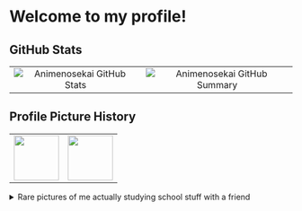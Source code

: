 # Welcome to my profile!

## GitHub Stats


<table>
    <tr>
        <td align="center">
            <img alt="Animenosekai GitHub Stats" src="https://github-readme-stats.vercel.app/api?username=Animenosekai&show_icons=true&include_all_commits=true&count_private=true">
        </td>
        <td align="center">
            <img alt="Animenosekai GitHub Summary" src="https://github-profile-summary-cards.vercel.app/api/cards/profile-details?username=Animenosekai&theme=github">
        </td>
    </tr>
</table>

## Profile Picture History

<table>
    <tr>
        <td align="center">
            <img width="80px" src="https://user-images.githubusercontent.com/40539549/126576373-e01be702-adc4-42c6-86ed-a5ee3aef4490.png">
        </td>
        <td align="center">
            <img width="80px" src="https://user-images.githubusercontent.com/40539549/126576401-3e88c5bc-bdd6-41b8-adda-b0507b39c513.png">
        </td>
    </tr>
</table>

<details>
    <summary>Rare pictures of me actually studying school stuff with a friend</summary>
    <img alt="Kobayashi-San chi no Maid Dragon" src="https://user-images.githubusercontent.com/40539549/126728208-6dcc39e0-adeb-4168-8557-dbf5634372eb.png">
    <img alt="Arifureta" src="https://user-images.githubusercontent.com/40539549/175107304-8dfc50e2-679e-48af-9a5f-cc843b1e6cb8.png">
</details>

<!--
**Animenosekai/Animenosekai** is a ✨ _special_ ✨ repository because its `README.md` (this file) appears on your GitHub profile.

Here are some ideas to get you started:

- 🔭 I’m currently working on ...
- 🌱 I’m currently learning ...
- 👯 I’m looking to collaborate on ...
- 🤔 I’m looking for help with ...
- 💬 Ask me about ...
- 📫 How to reach me: ...
- 😄 Pronouns: ...
- ⚡ Fun fact: ...
-->

